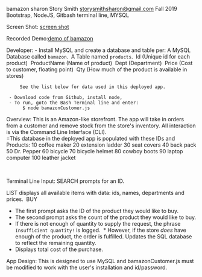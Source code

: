 bamazon
sharon Story Smith    storysmithsharon@gmail.com
Fall 2019
Bootstrap, NodeJS, Gitbash terminal line, MYSQL


Screen Shot:  [screen shot](ScreenShot.jpg)

Recorded Demo:[demo of bamazon](bamazon.gif)

Developer: 
     - Install MySQL and create a database and table per:
          A MySQL Database called `bamazon`.
​
          A Table named `products`.
​
            Id (Unique id for each product)
        ​
            ProductName (Name of product)
        ​
            Dept (Department)
        ​
            Price (Cost to customer, floating point)
        ​
            Qty (How much of the product is available in stores)

         See the list below for data used in this deployed app.

     - Download code from Github, install node, 
     - To run, goto the Bash Terminal line and enter: 
          $ node bamazonCustomer.js

Overview​:
This is an Amazon-like storefront. The app will take in orders from a customer and remove stock from the store's inventory. All interaction is via the Command Line Interface (CLI).  
​
=This database in the deployed app is populated with these IDs and Products: 
        10  coffee maker
        20  extension ladder
        30  seat covers 
        40  back pack 
        50  Dr. Pepper
        60  bicycle
        70  bicycle helmet
        80  cowboy boots
        90  laptop computer
        100 leather jacket

​

Terminal Line Input: 
   SEARCH prompts for an ID.

   LIST displays all  available items with data:  ids, names, departments and prices. 
​
   BUY​
   * The first prompt asks the ID of the product they would like to buy.
   * The second prompt asks the count of the product they would like to buy.
   * If there is not enough of quantity to supply the request, the  phrase
    `Insufficient quantity!` is logged. 
​
         * However, if the store _does_ have enough of the product, the order is fulfilled. 
                Updates the SQL database to reflect the remaining quantity.
   * Displays total cost of the purchase.


   App Design: This is designed to use MySQL and bamazonCustomer.js must be modified to work
   with the user's installation and id/password.
​

